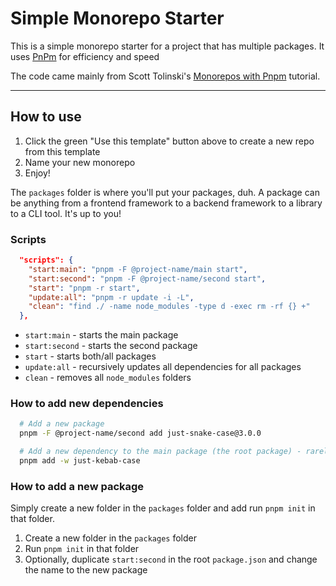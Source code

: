 # Simple Monorepo Starter

This is a simple monorepo starter for a project that has multiple packages. It uses [PnPm](https://pnpm.io/) for efficiency and speed

The code came mainly from Scott Tolinski's [Monorepos with Pnpm](https://leveluptutorials.com/tutorials/monorepos-with-pnpm) tutorial.

---

## How to use

1) Click the green "Use this template" button above to create a new repo from this template
2) Name your new monorepo
3) Enjoy!

The `packages` folder is where you'll put your packages, duh. A package can be anything from a frontend framework to a backend framework to a library to a CLI tool. It's up to you!

### Scripts

```json
  "scripts": {
    "start:main": "pnpm -F @project-name/main start",
    "start:second": "pnpm -F @project-name/second start",
    "start": "pnpm -r start",
    "update:all": "pnpm -r update -i -L",
    "clean": "find ./ -name node_modules -type d -exec rm -rf {} +"
  },
```

- `start:main` - starts the main package
- `start:second` - starts the second package
- `start` - starts both/all packages
- `update:all` - recursively updates all dependencies for all packages
- `clean` - removes all `node_modules` folders

### How to add new dependencies

```bash
  # Add a new package
  pnpm -F @project-name/second add just-snake-case@3.0.0

  # Add a new dependency to the main package (the root package) - rarely needed
  pnpm add -w just-kebab-case
```

### How to add a new package

Simply create a new folder in the `packages` folder and add run `pnpm init` in that folder.

1) Create a new folder in the `packages` folder
2) Run `pnpm init` in that folder
3) Optionally, duplicate `start:second` in the root `package.json` and change the name to the new package
